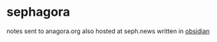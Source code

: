 # sephagora
notes sent to anagora.org
also hosted at seph.news
written in [obsidian](https://obsidian.md)
